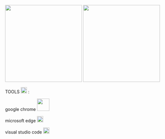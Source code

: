 <img src="https://media.giphy.com/media/XAxylRMCdpbEWUAvr8/giphy.gif" height="250" /> <img src="https://media.giphy.com/media/fsEaZldNC8A1PJ3mwp/giphy.gif" height="250" />
 
 
 TOOLS <img src="https://media.giphy.com/media/ie2OEsVC4ly6n0n7jf/giphy.gif" height="20"  /> :
 
 google chrome   <img src="https://media.giphy.com/media/coCSWJiw8hiMSzMo8a/giphy.gif" height="40"  />
 
 microsoft edge   <img src="https://i2.wp.com/www.windowscentral.com/sites/wpcentral.com/files/styles/small/public/field/image/2020/01/edge-logo-png.png?resize=800%2C800&ssl=1" height="20"  />
 
 visual studio code   <img src="https://media.giphy.com/media/IdyAQJVN2kVPNUrojM/giphy.gif" height="20"  />
